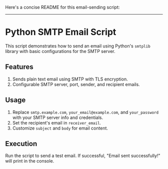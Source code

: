 Here's a concise README for this email-sending script:

---

# Python SMTP Email Script

This script demonstrates how to send an email using Python's `smtplib` library with basic configurations for the SMTP server.

## Features
1. Sends plain text email using SMTP with TLS encryption.
2. Configurable SMTP server, port, sender, and recipient emails.

## Usage
1. Replace `smtp.example.com`, `your_email@example.com`, and `your_password` with your SMTP server info and credentials.
2. Set the recipient's email in `receiver_email`.
3. Customize `subject` and `body` for email content.

## Execution
Run the script to send a test email. If successful, "Email sent successfully!" will print in the console.
